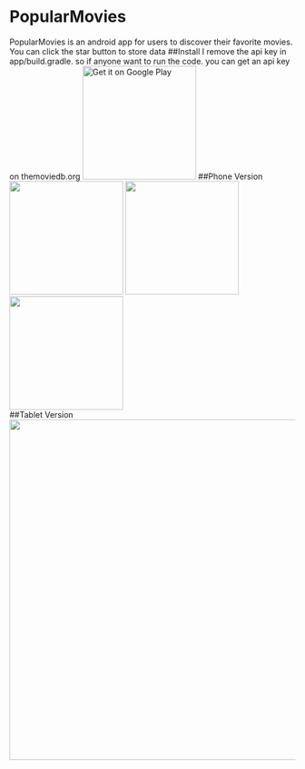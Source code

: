 # PopularMovies
PopularMovies is an android app for users to discover their favorite movies. You can click the star button to store data
##Install
I remove the api key in app/build.gradle. so if anyone want to run the code. you can get an api key on themoviedb.org
<a href='https://play.google.com/store/apps/details?id=work.technie.popularmovies&utm_source=global_co&utm_medium=prtnr&utm_content=Mar2515&utm_campaign=PartBadge&pcampaignid=MKT-Other-global-all-co-prtnr-py-PartBadge-Mar2515-1'><img alt='Get it on Google Play' src='https://play.google.com/intl/en_us/badges/images/generic/en_badge_web_generic.png' width="200" /></a>
##Phone Version
<img src="https://cloud.githubusercontent.com/assets/18476559/18234727/f80cc5a4-72db-11e6-891d-78d9bca94677.png" width="200">
<img src="https://cloud.githubusercontent.com/assets/18476559/18234729/f80d3642-72db-11e6-9227-385cacd8a129.png" width="200">
<img src="https://cloud.githubusercontent.com/assets/18476559/18234730/f8109aa8-72db-11e6-9f50-21dcb2aba7d0.png" width="200">
<br />
##Tablet Version
<img src="https://cloud.githubusercontent.com/assets/18476559/18234728/f80d19dc-72db-11e6-91ac-124e677aeb85.png" width="600">
